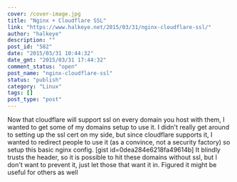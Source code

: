 ```yaml
---
cover: /cover-image.jpg
title: "Nginx + Cloudflare SSL"
link: "https://www.halkeye.net/2015/03/31/nginx-cloudflare-ssl/"
author: "halkeye"
description: ""
post_id: "582"
date: "2015/03/31 10:44:32"
date_gmt: "2015/03/31 17:44:32"
comment_status: "open"
post_name: "nginx-cloudflare-ssl"
status: "publish"
category: "Linux"
tags: []
post_type: "post"
---
```


Now that cloudflare will support ssl on every domain you host with them, I wanted to get some of my domains setup to use it. I didn't really get around to setting up the ssl cert on my side, but since cloudflare supports it, I wanted to redirect people to use it (as a convince, not a security factory) so setup this basic nginx config. [gist id=0dea284e6218fa49614b] It blindly trusts the header, so it is possible to hit these domains without ssl, but I don't want to prevent it, just let those that want it in. Figured it might be useful for others as well